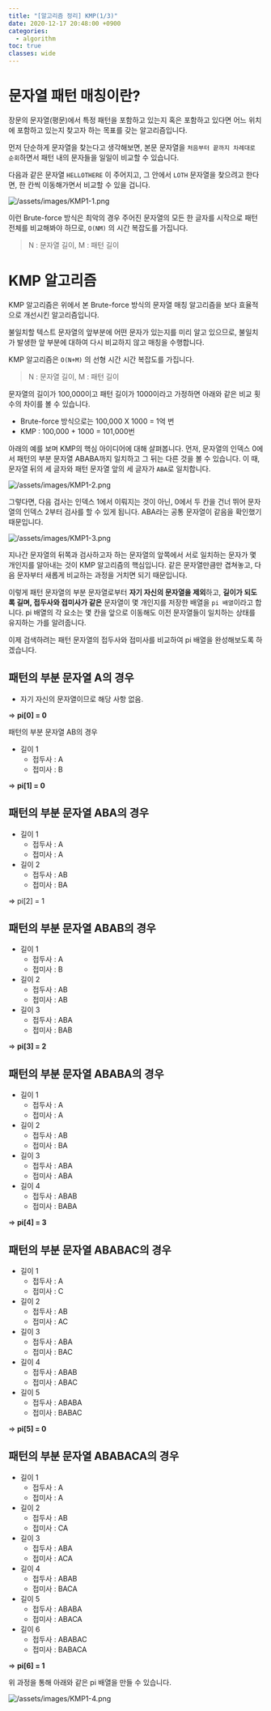 ```yaml
---
title: "[알고리즘 정리] KMP(1/3)"
date: 2020-12-17 20:48:00 +0900
categories:
  - algorithm
toc: true
classes: wide
---
```


# 문자열 패턴 매칭이란?

장문의 문자열(평문)에서 특정 패턴을 포함하고 있는지 혹은 포함하고 있다면 어느 위치에 포함하고 있는지 찾고자 하는 목표를 갖는 알고리즘입니다.

먼저 단순하게 문자열을 찾는다고 생각해보면, 본문 문자열을 `처음부터 끝까지 차례대로 순회`하면서 패턴 내의 문자들을 일일이 비교할 수 있습니다.

다음과 같은 문자열 `HELLOTHERE` 이 주어지고, 그 안에서 `LOTH` 문자열을 찾으려고 한다면, 한 칸씩 이동해가면서 비교할 수 있을 겁니다.

![/assets/images/KMP1-1.png](/assets/images/KMP1-1.png)

이런 Brute-force 방식은 최악의 경우 주어진 문자열의 모든 한 글자를 시작으로 패턴 전체를 비교해봐야 하므로, `O(NM)` 의 시간 복잡도를 가집니다.

> N : 문자열 길이, M : 패턴 길이

# KMP 알고리즘

KMP 알고리즘은 위에서 본 Brute-force 방식의 문자열 매칭 알고리즘을 보다 효율적으로 개선시킨 알고리즘입니다.

불일치할 텍스트 문자열의 앞부분에 어떤 문자가 있는지를 미리 알고 있으므로, 불일치가 발생한 앞 부분에 대하여 다시 비교하지 않고 매칭을 수행합니다.

KMP 알고리즘은 `O(N+M)` 의 선형 시간 시간 복잡도를 가집니다.

> N : 문자열 길이, M : 패턴 길이

문자열의 길이가 100,000이고 패턴 길이가 1000이라고 가정하면 아래와 같은 비교 횟수의 차이를 볼 수 있습니다.

- Brute-force 방식으로는 100,000 X 1000 = 1억 번
- KMP : 100,000 + 1000 = 101,000번

아래의 예를 보며 KMP의 핵심 아이디어에 대해 살펴봅니다. 먼저, 문자열의 인덱스 0에서 패턴의 부분 문자열 ABABA까지 일치하고 그 뒤는 다른 것을 볼 수 있습니다. 이 때, 문자열 뒤의 세 글자와 패턴 문자열 앞의 세 글자가 `ABA`로 일치합니다.

![/assets/images/KMP1-2.png](/assets/images/KMP1-2.png)

그렇다면, 다음 검사는 인덱스 1에서 이뤄지는 것이 아닌, 0에서 두 칸을 건너 뛰어 문자열의 인덱스 2부터 검사를 할 수 있게 됩니다. ABA라는 공통 문자열이 같음을 확인했기 때문입니다.

![/assets/images/KMP1-3.png](/assets/images/KMP1-3.png)

지나간 문자열의 뒤쪽과 검사하고자 하는 문자열의 앞쪽에서 서로 일치하는 문자가 몇 개인지를 알아내는 것이 KMP 알고리즘의 핵심입니다. 같은 문자열만큼만 겹쳐놓고, 다음 문자부터 새롭게 비교하는 과정을 거치면 되기 때문입니다.

이렇게 패턴 문자열의 부분 문자열로부터 **자기 자신의 문자열을 제외**하고, **길이가 되도록 길며, 접두사와 접미사가 같은** 문자열이 몇 개인지를 저장한 배열을 `pi 배열`이라고 합니다. pi 배열의 각 요소는 몇 칸을 앞으로 이동해도 이전 문자열들이 일치하는 상태를 유지하는 가를 알려줍니다.

이제 검색하려는 패턴 문자열의 접두사와 접미사를 비교하여 pi 배열을 완성해보도록 하겠습니다.

## 패턴의 부분 문자열 A의 경우

- 자기 자신의 문자열이므로 해당 사항 없음.

⇒ **pi[0] = 0**

패턴의 부분 문자열 AB의 경우

- 길이 1
  - 접두사 : A
  - 접미사 : B

⇒ **pi[1] = 0**

## 패턴의 부분 문자열 ABA의 경우

- 길이 1
  - 접두사 : A
  - 접미사 : A
- 길이 2
  - 접두사 : AB
  - 접미사 : BA

⇒ pi[2] = 1

## 패턴의 부분 문자열 ABAB의 경우

- 길이 1
  - 접두사 : A
  - 접미사 : B
- 길이 2
  - 접두사 : AB
  - 접미사 : AB
- 길이 3
  - 접두사 : ABA
  - 접미사 : BAB

⇒ **pi[3] = 2**

## 패턴의 부분 문자열 ABABA의 경우

- 길이 1
  - 접두사 : A
  - 접미사 : A
- 길이 2
  - 접두사 : AB
  - 접미사 : BA
- 길이 3
  - 접두사 : ABA
  - 접미사 : ABA
- 길이 4
  - 접두사 : ABAB
  - 접미사 : BABA

⇒ **pi[4] = 3**

## 패턴의 부분 문자열 ABABAC의 경우

- 길이 1
  - 접두사 : A
  - 접미사 : C
- 길이 2
  - 접두사 : AB
  - 접미사 : AC
- 길이 3
  - 접두사 : ABA
  - 접미사 : BAC
- 길이 4
  - 접두사 : ABAB
  - 접미사 : ABAC
- 길이 5
  - 접두사 : ABABA
  - 접미사 : BABAC

⇒ **pi[5] = 0**

## 패턴의 부분 문자열 ABABACA의 경우

- 길이 1
  - 접두사 : A
  - 접미사 : A
- 길이 2
  - 접두사 : AB
  - 접미사 : CA
- 길이 3
  - 접두사 : ABA
  - 접미사 : ACA
- 길이 4
  - 접두사 : ABAB
  - 접미사 : BACA
- 길이 5
  - 접두사 : ABABA
  - 접미사 : ABACA
- 길이 6
  - 접두사 : ABABAC
  - 접미사 : BABACA

⇒ **pi[6] = 1**

위 과정을 통해 아래와 같은 pi 배열을 만들 수 있습니다.

![/assets/images/KMP1-4.png](/assets/images/KMP1-4.png)
